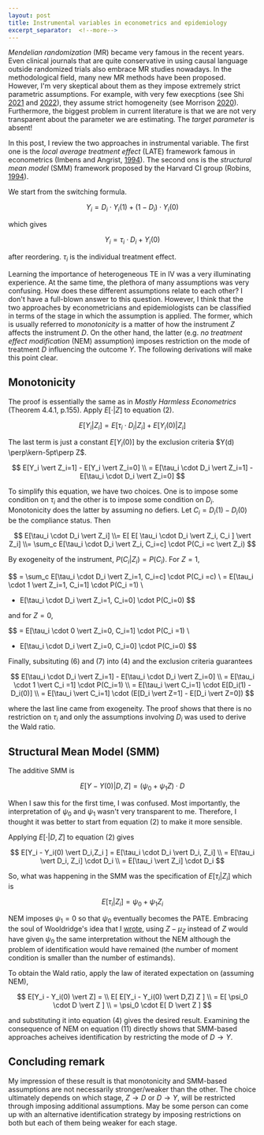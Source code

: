 ```yaml
---
layout: post
title: Instrumental variables in econometrics and epidemiology
excerpt_separator:  <!--more-->
---
```


_Mendelian randomization_ (MR) became very famous in the recent years.
Even clinical journals that are quite conservative in using causal language outside randomized trials also embrace MR studies nowadays.
In the methodological field, many new MR methods have been proposed.
However, I'm very skeptical about them as they impose extremely strict parametric assumptions.
For example, with very few execptions (see Shi [2021](https://pubmed.ncbi.nlm.nih.gov/34847085/) and [2022](https://bmcmedresmethodol.biomedcentral.com/articles/10.1186/s12874-021-01449-w)), they assume strict homogeneity (see Morrison [2020](https://pubmed.ncbi.nlm.nih.gov/32451458/)).
Furthermore, the biggest problem in current literature is that we are not very transparent about the parameter we are estimating. 
The _target parameter_ is absent!

In this post, I review the two approaches in instrumental variable.
The first one is the _local average treatment effect_ (LATE) framework famous in econometrics (Imbens and Angrist, [1994](https://www.jstor.org/stable/2951620?seq=1)).
The second ons is the _structural mean model_ (SMM) framework proposed by the Harvard CI group (Robins, [1994](https://www.tandfonline.com/doi/abs/10.1080/03610929408831393)). 

We start from the switching formula.

$$ Y_i = D_i \cdot Y_i(1) + (1-D_i) \cdot Y_i(0) $$

which gives

$$ Y_i = \tau_i \cdot D_i + Y_i(0) $$

after reordering.
$\tau_i$ is the individual treatment effect. 

Learning the importance of heterogeneous TE in IV was a very illuminating experience.
At the same time, the plethora of many assumptions was very confusing.
How does these different assumptions relate to each other?
I don't have a full-blown answer to this question.
However, I think that the two approaches by econometricians and epidemiologists can be classified in terms of the stage in which the assumption is applied.
The former, which is usually referred to _monotonicity_ is a matter of how the instrument $Z$ affects the instrument $D$.
On the other hand, the latter (e.g. _no treatment effect modification_ (NEM) assumption) imposes restriction on the mode of treatment $D$ influencing the outcome $Y$.
The following derivations will make this point clear.

## Monotonicity
The proof is essentially the same as in _Mostly Harmless Econometrics_ (Theorem 4.4.1, p.155).
Apply $E[\cdot \vert Z]$ to equation (2).

$$ E[Y_i \vert Z_i] = E[\tau_i \cdot D_i \vert Z_i] + E[Y_i(0) \vert Z_i] $$

The last term is just a constant $E[Y_i(0)]$ by the exclusion criteria $Y(d) \perp\kern-5pt\perp Z$.

$$ E[Y_i \vert Z_i=1] - E[Y_i \vert Z_i=0] \\
= E[\tau_i \cdot D_i \vert Z_i=1] - E[\tau_i \cdot D_i \vert Z_i=0]
$$

To simplify this equation, we have two choices.
One is to impose some condition on $\tau_i$ and the other is to impose some condition on $D_i$.
Monotonicity does the latter by assuming no defiers.
Let $C_i = D_i(1) - D_i(0)$ be the compliance status.
Then 

$$
E[\tau_i \cdot D_i \vert Z_i] 
\\= E[ E[ \tau_i \cdot D_i \vert Z_i, C_i ] \vert Z_i]
\\= \sum_c E[\tau_i \cdot D_i \vert Z_i, C_i=c] \cdot P(C_i =c \vert Z_i)
$$

By exogeneity of the instrument, $P(C_i \vert Z_i) = P(C_i)$.
For $Z=1$,

$$
= \sum_c E[\tau_i \cdot D_i \vert Z_i=1, C_i=c] \cdot P(C_i =c) \\
= E[\tau_i \cdot 1 \vert Z_i=1, C_i=1] \cdot P(C_i =1) \\
+ E[\tau_i \cdot D_i \vert Z_i=1, C_i=0] \cdot P(C_i=0)
$$

and for $Z=0$,

$$
= E[\tau_i \cdot 0 \vert Z_i=0, C_i=1] \cdot P(C_i =1) \\
+ E[\tau_i \cdot D_i \vert Z_i=0, C_i=0] \cdot P(C_i=0)
$$

Finally, subsituting (6) and (7) into (4) and the exclusion criteria guarantees

$$
E[\tau_i \cdot D_i \vert Z_i=1] - E[\tau_i \cdot D_i \vert Z_i=0] \\
= E[\tau_i \cdot 1 \vert C_i =1] \cdot P(C_i=1)  \\
= E[\tau_i \vert C_i=1] \cdot E[D_i(1) - D_i(0)] \\
= E[\tau_i \vert C_i=1] \cdot (E[D_i \vert Z=1] - E[D_i \vert Z=0]) 
$$

where the last line came from exogeneity.
The proof shows that there is no restriction on $\tau_i$ and only the assumptions involving $D_i$ was used to derive the Wald ratio.

## Structural Mean Model (SMM)

The additive SMM is 

$$
E[Y-Y(0) \vert D, Z] = (\psi_0 + \psi_1 Z) \cdot D
$$

When I saw this for the first time, I was confused.
Most importantly, the interpretation of $\psi_0$ and $\psi_1$ wasn't very transparent to me.
Therefore, I thought it was better to start from equation (2) to make it more sensible.

Applying $E[\cdot \vert D,Z]$ to equation (2) gives

$$
E[Y_i - Y_i(0) \vert D_i,Z_i ] = E[\tau_i \cdot D_i \vert D_i, Z_i]
\\ = E[\tau_i \vert D_i, Z_i] \cdot D_i
\\ = E[\tau_i \vert Z_i] \cdot D_i
$$

So, what was happening in the SMM was the specification of $E[\tau_i \vert Z_i]$ which is

$$
E[\tau_i \vert Z_i] = \psi_0 + \psi_1 Z_i
$$

NEM imposes $\psi_1 = 0$ so that $\psi_0$ eventually becomes the PATE.
Embracing the soul of Wooldridge's idea that I [wrote](https://hanbin973.github.io/2022/04/17/TEH_reg.html), using $Z - \mu_Z$ instead of $Z$ would have given $\psi_0$ the same interpretation without the NEM although the problem of identification would have remained (the number of moment condition is smaller than the number of estimands).

To obtain the Wald ratio, apply the law of iterated expectation on (assuming NEM),

$$
E[Y_i - Y_i(0) \vert Z] = \\
E[ E[Y_i - Y_i(0) \vert D,Z] Z ] \\
= E[ \psi_0 \cdot D \vert Z ] \\
= \psi_0 \cdot E[ D \vert Z ]
$$

and substituting it into equation (4) gives the desired result.
Examining the consequence of NEM on equation (11) directly shows that SMM-based approaches acheives identification by restricting the mode of $D \rightarrow Y$.

## Concluding remark
My impression of these result is that monotonicity and SMM-based assumptions are not necessarily stronger/weaker than the other.
The choice ultimately depends on which stage, $Z \rightarrow D$ or $D \rightarrow Y$, will be restricted through imposing additional assumptions.
May be some person can come up with an alternative identification strategy by imposing restrictions on both but each of them being weaker for each stage.





